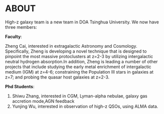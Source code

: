 # ABOUT
High-z galaxy team is a new team in DOA Tsinghua University. We now have three members:

**Faculty**: 

Zheng Cai, interested in extragalactic Astronomy and Cosmology. Specifically, Zheng is developing a novel technique that is designed to pinpoint the most massive protoclusters at z=2-3 by utilizing intergalactic neutral hydrogen absorption.In addition, Zheng is leading a number of other projects that include studying the early metal enrichment of intergalactic medium (IGM) at z=4-6; constraining the Population III stars in galaxies at z=7; and probing the quasar host galaxies at z=2-3.

**Phd Students**:

1. Shiwu Zhang, interested in CGM, Lyman-alpha nebulae, galaxy gas accretion mode,AGN feedback
2. Yunjing Wu, interested in observation of high-z QSOs, using ALMA data.




